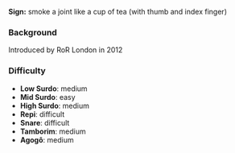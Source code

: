 **Sign:** smoke a joint like a cup of tea (with thumb and index finger)

### Background

Introduced by RoR London in 2012

### Difficulty

* **Low Surdo**: medium
* **Mid Surdo**: easy
* **High Surdo**: medium
* **Repi**: difficult
* **Snare**: difficult
* **Tamborim**: medium
* **Agogô**: medium